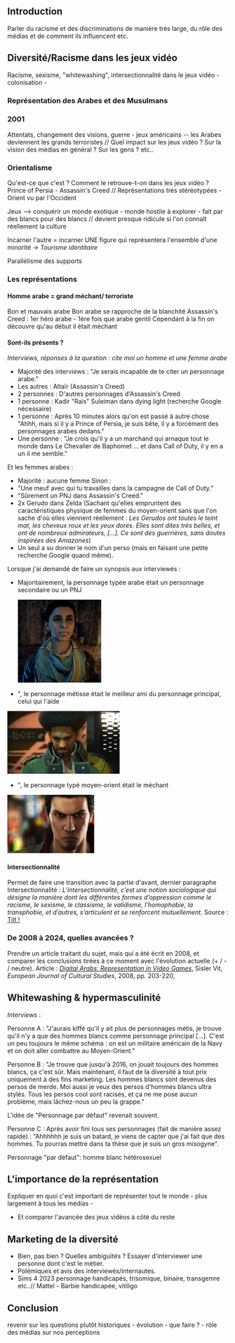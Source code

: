 ## Introduction
Parler du racisme et des discriminations de manière très large, du rôle des médias et de comment ils influencent etc.

## Diversité/Racisme dans les jeux vidéo
Racisme, sexisme, "whitewashing", intersectionnalité dans le jeux vidéo - colonisation - 

### Représentation des Arabes et des Musulmans

### 2001

Attentats, changement des visions, guerre - jeux américains -- les Arabes deviennent les grands terroristes // Quel impact sur les jeux vidéo ? Sur la vision des médias en général ? Sur les gens ? etc..

### Orientalisme

Qu'est-ce que c'est ? Comment le retrouve-t-on dans les jeux vidéo ? Prince of Persia - Assassin's Creed // Représentations très stéréotypées - Orient vu par l'Occident

Jeux --> conquérir un monde exotique - monde hostile à explorer - fait par des blancs pour des blancs // devient presque ridicule si l'on connaît réellement la culture

Incarner l'autre = incarner UNE figure qui représentera l'ensemble d'une minorité -> *Tourisme identitaire*

Parallélisme des supports



### Les représentations
#### Homme arabe = grand méchant/ terroriste
Bon et mauvais arabe
Bon arabe se rapproche de la blanchité 
Assassin's Creed : 1er héro arabe - 1ère fois que arabe gentil
Cependant à la fin on découvre qu'au début il était méchant



#### Sont-ils présents ?
_Interviews, réponses à la question : cite moi un homme et une femme arabe_
-   Majorité des interviews : "Je serais incapable de te citer un personnage arabe."
-   Les autres : Altaïr (Assassin's Creed)
-   2 personnes : D'autres personnages d'Assassin's Creed
-   1 personne : Kadir "Rais" Suleiman dans dying light (recherche Google nécessaire)
-   1 personne : Après 10 minutes alors qu'on est passé à autre chose "Ahhh, mais si il y a Prince of Persia, je suis bête, il y a forcément des personnages arabes dedans."
-   Une personne : "Je crois qu'il y a un marchand qui arnaque tout le monde dans Le Chevalier de Baphomet ... et dans Call of Duty, il y en a un il me semble."

Et les femmes arabes :
-   Majorité : aucune femme
Sinon :
-   "Une meuf avec qui tu travailles dans la campagne de Call of Duty."
-   "Sûrement un PNJ dans Assassin's Creed."
-   2x Gerudo dans Zelda (Sachant qu'elles empruntent des caractéristiques physique de femmes du moyen-orient sans que l'on sache d'où elles viennent réellement : *Les Gerudos ont toutes le teint mat, les cheveux roux et les yeux dorés. Elles sont dites très belles, et ont de nombreux admirateurs, [...]. Ce sont des guerrières, sans doutes inspirées des Amazones*) 
-   Un seul a su donner le nom d'un perso (mais en faisant une petite recherche Google quand même).



Lorsque j'ai demandé de faire un synopsis aux interviewés :

- Majoritairement, la personnage typée arabe était un personnage secondaire ou un PNJ

  <img src="DATA\INTERVIEW\Personnages\Part2\P1.png" alt="P1" style="zoom:25%;" />

-  ", le personnage métisse était le meilleur ami du personnage principal, celui qui l'aide

<img src="DATA\INTERVIEW\Personnages\Part2\P3.png" alt="P3" style="zoom:25%;" />

- ", le personnage typé moyen-orient était le méchant

<img src="DATA\INTERVIEW\Personnages\Part2\P5.png" alt="P5" style="zoom:25%;" />

#### Intersectionnalité 
Permet de faire une transition avec la partie d'avant, dernier paragraphe
Intersectionnalité : *L’intersectionnalité, c’est une notion sociologique qui désigne la manière dont les différentes formes d’oppression comme le racisme, le sexisme, le classisme, le validisme, l’homophobie, la transphobie, et d’autres, s’articulent et se renforcent mutuellement.* Source : [Tilt !](https://www.tilt.fr/articles/les-discriminations-cest-quoi-definition-et-enjeux)

### De 2008 à 2024, quelles avancées ?

Prendre un article traitant du sujet, mais qui a été écrit en 2008, et comparer les conclusions tirées à ce moment avec l'évolution actuelle (+ / - / neutre). Article : _[Digital Arabs: Representation in Video Games](https://www.ssoar.info/ssoar/bitstream/handle/document/22748/ssoar-eurjcultstud-2008-2-sisler-digital_arabs.pdf?sequence=1&isAllowed=y&lnkname=ssoar-eurjcultstud-2008-2-sisler-digital_arabs.pdf)_, Sisler Vit, _European Journal of Cultural Studies_, 2008, pp. 203-220, 

## Whitewashing & hypermasculinité

_Interviews_ : 

Personne A : "J'aurais kiffé qu'il y ait plus de personnages métis, je trouve qu'il n'y a que des hommes blancs comme personnage principal [...]. C'est un peu toujours le même schéma : on est un militaire américain de la Navy et on doit aller combattre au Moyen-Orient."

Personne B : "Je trouve que jusqu'à 2016, on jouait toujours des hommes blancs, ça c'est sûr. Mais maintenant, il faut de la diversité à tout prix uniquement à des fins marketing. Les hommes blancs sont devenus des persos de merde. Moi aussi je veux des persos d'hommes blancs ultra stylés. Tous les persos cool sont racisés, et ça ne me pose aucun problème, mais lâchez-nous un peu la grappe."

L'idée de "Personnage par défaut" revenait souvent. 

Personne C : Après avoir fini tous ses personnages (fait de manière assez rapide) : "Ahhhhhh je suis un batard, je viens de capter que j'ai fait que des hommes. Tu pourras mettre dans ta thèse que je suis un gros misogyne". 



Personnage "par défaut": homme blanc hétérosexuel

## L'importance de la représentation
Expliquer en quoi c'est important de représenter tout le monde - plus largement à tous les médias -
- Et comparer l'avancée des jeux vidéos à côté du reste

## Marketing de la diversité

-   Bien, pas bien ? Quelles ambiguïtés ? Essayer d'interviewer une personne dont c'est le métier.
-   Polémiques et avis des interviewés/internautes.
-   Sims 4 2023 personnage handicapés, trisomique, binaire, transgemre etc..// Mattel - Barbie handicapée, vitiligo 


## Conclusion 
revenir sur les questions plutôt historiques - évolution - que faire ? - rôle des médias sur nos perceptions

